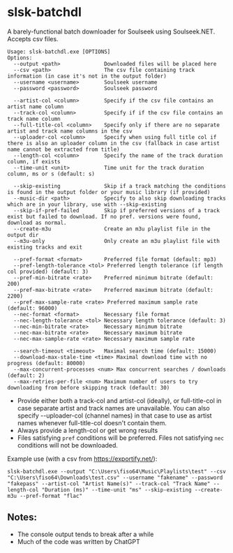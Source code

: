 # slsk-batchdl

A barely-functional batch downloader for Soulseek using Soulseek.NET. Accepts csv files.

```
Usage: slsk-batchdl.exe [OPTIONS]
Options:
  --output <path>              Downloaded files will be placed here
  --csv <path>                 The csv file containing track information (in case it's not in the output folder)
  --username <username>        Soulseek username
  --password <password>        Soulseek password

  --artist-col <column>        Specify if the csv file contains an artist name column
  --track-col <column>         Specify if if the csv file contains an track name column
  --full-title-col <column>    Specify only if there are no separate artist and track name columns in the csv
  --uploader-col <column>      Specify when using full title col if there is also an uploader column in the csv (fallback in case artist name cannot be extracted from title)
  --length-col <column>        Specify the name of the track duration column, if exists
  --time-unit <unit>           Time unit for the track duration column, ms or s (default: s)

  --skip-existing              Skip if a track matching the conditions is found in the output folder or your music library (if provided)
  --music-dir <path>           Specify to also skip downloading tracks which are in your library, use with --skip-existing
  --skip-if-pref-failed        Skip if preferred versions of a track exist but failed to download. If no pref. versions were found, download as normal.
  --create-m3u                 Create an m3u playlist file in the output dir
  --m3u-only                   Only create an m3u playlist file with existing tracks and exit

  --pref-format <format>       Preferred file format (default: mp3)
  --pref-length-tolerance <tol> Preferred length tolerance (if length col provided) (default: 3)
  --pref-min-bitrate <rate>    Preferred minimum bitrate (default: 200)
  --pref-max-bitrate <rate>    Preferred maximum bitrate (default: 2200)
  --pref-max-sample-rate <rate> Preferred maximum sample rate (default: 96000)
  --nec-format <format>        Necessary file format
  --nec-length-tolerance <tol> Necessary length tolerance (default: 3)
  --nec-min-bitrate <rate>     Necessary minimum bitrate
  --nec-max-bitrate <rate>     Necessary maximum bitrate
  --nec-max-sample-rate <rate> Necessary maximum sample rate

  --search-timeout <timeout>   Maximal search time (default: 15000)
  --download-max-stale-time <time> Maximal download time with no progress (default: 80000)
  --max-concurrent-processes <num> Max concurrent searches / downloads (default: 2)
  --max-retries-per-file <num> Maximum number of users to try downloading from before skipping track (default: 30)
```
- Provide either both a track-col and artist-col (ideally), or full-title-col in case separate artist and track names are unavailable. You can also specify --uploader-col (channel names) in that case to use as artist names whenever full-title-col doesn't contain them.
- Always provide a length-col or get wrong results
- Files satisfying `pref` conditions will be preferred. Files not satisfying `nec` conditions will not be downloaded.  

Example use (with a csv from https://exportify.net/):
```
slsk-batchdl.exe --output "C:\Users\fiso64\Music\Playlists\test" --csv "C:\Users\fiso64\Downloads\test.csv" --username "fakename" --password "fakepass" --artist-col "Artist Name(s)" --track-col "Track Name" --length-col "Duration (ms)" --time-unit "ms" --skip-existing --create-m3u --pref-format "flac"
```

## Notes:
- The console output tends to break after a while
- Much of the code was written by ChatGPT
